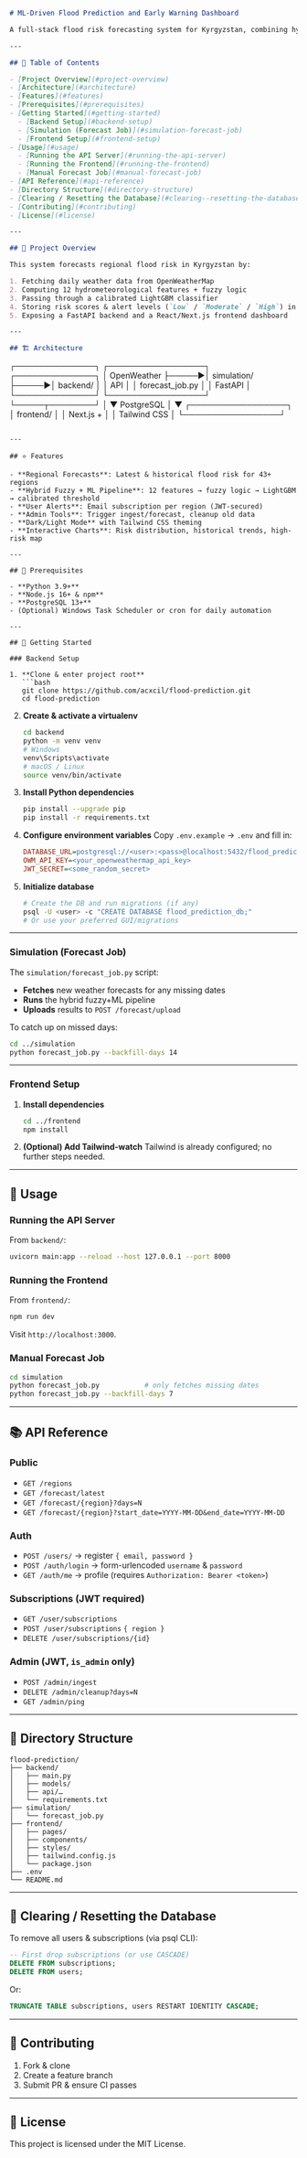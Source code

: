 ```markdown
# ML-Driven Flood Prediction and Early Warning Dashboard

A full-stack flood risk forecasting system for Kyrgyzstan, combining hybrid fuzzy logic & LightGBM machine learning with a clean, modern React frontend dashboard.

---

## 📖 Table of Contents

- [Project Overview](#project-overview)  
- [Architecture](#architecture)  
- [Features](#features)  
- [Prerequisites](#prerequisites)  
- [Getting Started](#getting-started)  
  - [Backend Setup](#backend-setup)  
  - [Simulation (Forecast Job)](#simulation-forecast-job)  
  - [Frontend Setup](#frontend-setup)  
- [Usage](#usage)  
  - [Running the API Server](#running-the-api-server)  
  - [Running the Frontend](#running-the-frontend)  
  - [Manual Forecast Job](#manual-forecast-job)  
- [API Reference](#api-reference)  
- [Directory Structure](#directory-structure)  
- [Clearing / Resetting the Database](#clearing--resetting-the-database)  
- [Contributing](#contributing)  
- [License](#license)  

---

## 📝 Project Overview

This system forecasts regional flood risk in Kyrgyzstan by:

1. Fetching daily weather data from OpenWeatherMap  
2. Computing 12 hydrometeorological features + fuzzy logic  
3. Passing through a calibrated LightGBM classifier  
4. Storing risk scores & alert levels (`Low` / `Moderate` / `High`) in PostgreSQL  
5. Exposing a FastAPI backend and a React/Next.js frontend dashboard  

---

## 🏗️ Architecture

```

┌──────────────┐      ┌─────────────────┐      ┌──────────────┐
│ OpenWeather  ├─────▶│ simulation/     ├─────▶│ backend/     │
│ API          │      │ forecast\_job.py │      │ FastAPI      │
└──────────────┘      └─────────────────┘      └─────┬────────┘
│
▼
PostgreSQL
│
▼
┌─────────────────┐
│ frontend/       │
│ Next.js +       │
│ Tailwind CSS    │
└─────────────────┘

````

---

## ⭐ Features

- **Regional Forecasts**: Latest & historical flood risk for 43+ regions  
- **Hybrid Fuzzy + ML Pipeline**: 12 features → fuzzy logic → LightGBM → calibrated threshold  
- **User Alerts**: Email subscription per region (JWT-secured)  
- **Admin Tools**: Trigger ingest/forecast, cleanup old data  
- **Dark/Light Mode** with Tailwind CSS theming  
- **Interactive Charts**: Risk distribution, historical trends, high-risk map  

---

## 🔧 Prerequisites

- **Python 3.9+**  
- **Node.js 16+ & npm**  
- **PostgreSQL 13+**  
- (Optional) Windows Task Scheduler or cron for daily automation  

---

## 🚀 Getting Started

### Backend Setup

1. **Clone & enter project root**  
   ```bash
   git clone https://github.com/acxcil/flood-prediction.git
   cd flood-prediction
````

2. **Create & activate a virtualenv**

   ```bash
   cd backend
   python -m venv venv
   # Windows
   venv\Scripts\activate
   # macOS / Linux
   source venv/bin/activate
   ```

3. **Install Python dependencies**

   ```bash
   pip install --upgrade pip
   pip install -r requirements.txt
   ```

4. **Configure environment variables**
   Copy `.env.example` → `.env` and fill in:

   ```ini
   DATABASE_URL=postgresql://<user>:<pass>@localhost:5432/flood_prediction_db
   OWM_API_KEY=<your_openweathermap_api_key>
   JWT_SECRET=<some_random_secret>
   ```

5. **Initialize database**

   ```bash
   # Create the DB and run migrations (if any)
   psql -U <user> -c "CREATE DATABASE flood_prediction_db;"
   # Or use your preferred GUI/migrations
   ```

---

### Simulation (Forecast Job)

The `simulation/forecast_job.py` script:

* **Fetches** new weather forecasts for any missing dates
* **Runs** the hybrid fuzzy+ML pipeline
* **Uploads** results to `POST /forecast/upload`

To catch up on missed days:

```bash
cd ../simulation
python forecast_job.py --backfill-days 14
```

---

### Frontend Setup

1. **Install dependencies**

   ```bash
   cd ../frontend
   npm install
   ```

2. **(Optional) Add Tailwind-watch**
   Tailwind is already configured; no further steps needed.

---

## 🏃 Usage

### Running the API Server

From `backend/`:

```bash
uvicorn main:app --reload --host 127.0.0.1 --port 8000
```

### Running the Frontend

From `frontend/`:

```bash
npm run dev
```

Visit `http://localhost:3000`.

### Manual Forecast Job

```bash
cd simulation
python forecast_job.py           # only fetches missing dates
python forecast_job.py --backfill-days 7
```

---

## 📚 API Reference

### Public

* `GET /regions`
* `GET /forecast/latest`
* `GET /forecast/{region}?days=N`
* `GET /forecast/{region}?start_date=YYYY-MM-DD&end_date=YYYY-MM-DD`

### Auth

* `POST /users/` → register `{ email, password }`
* `POST /auth/login` → form-urlencoded `username` & `password`
* `GET /auth/me` → profile (requires `Authorization: Bearer <token>`)

### Subscriptions (JWT required)

* `GET /user/subscriptions`
* `POST /user/subscriptions` `{ region }`
* `DELETE /user/subscriptions/{id}`

### Admin (JWT, `is_admin` only)

* `POST /admin/ingest`
* `DELETE /admin/cleanup?days=N`
* `GET /admin/ping`

---

## 📂 Directory Structure

```
flood-prediction/
├── backend/
│   ├── main.py
│   ├── models/
│   ├── api/…
│   └── requirements.txt
├── simulation/
│   └── forecast_job.py
├── frontend/
│   ├── pages/
│   ├── components/
│   ├── styles/
│   ├── tailwind.config.js
│   └── package.json
├── .env
└── README.md
```

---

## 🧹 Clearing / Resetting the Database

To remove all users & subscriptions (via psql CLI):

```sql
-- First drop subscriptions (or use CASCADE)
DELETE FROM subscriptions;
DELETE FROM users;
```

Or:

```sql
TRUNCATE TABLE subscriptions, users RESTART IDENTITY CASCADE;
```

---

## 🤝 Contributing

1. Fork & clone
2. Create a feature branch
3. Submit PR & ensure CI passes

---

## 📄 License

This project is licensed under the MIT License.

```
```
